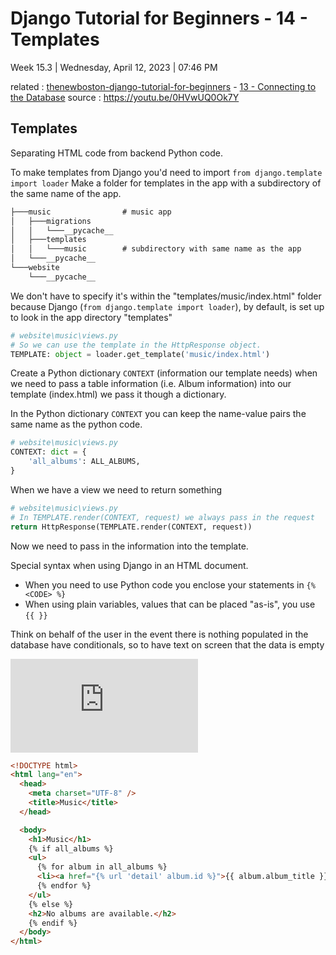 # Django Tutorial for Beginners - 14 - Templates

Week 15.3 | Wednesday, April 12, 2023 | 07:46 PM

related : [thenewboston-django-tutorial-for-beginners](thenewboston-django-tutorial-for-beginners.md) - [13 - Connecting to the Database](13%20-%20Connecting%20to%20the%20Database.md)
source : <https://youtu.be/0HVwUQ0Ok7Y>

## Templates

Separating HTML code from backend Python code.

To make templates from Django you'd need to import `from django.template import loader`
Make a folder for templates in the app with a subdirectory of the same name of the app.

```txt
├───music                # music app
│   ├───migrations
│   │   └───__pycache__
│   ├───templates
│   │   └───music        # subdirectory with same name as the app
│   └───__pycache__
└───website
    └───__pycache__
```

We don't have to specify it's within the "templates/music/index.html" folder because Django (`from django.template import loader`), by default, is set up to look in the app directory "templates"

```python
# website\music\views.py
# So we can use the template in the HttpResponse object.
TEMPLATE: object = loader.get_template('music/index.html')
```

Create a Python dictionary `CONTEXT` (information our template needs) when we need to pass a table information (i.e. Album information) into our template (index.html) we pass it though a dictionary.

In the Python dictionary `CONTEXT` you can keep the name-value pairs the same name as the python code.

```python
# website\music\views.py
CONTEXT: dict = {
    'all_albums': ALL_ALBUMS,
}
```

When we have a view we need to return something

```python
# website\music\views.py
# In TEMPLATE.render(CONTEXT, request) we always pass in the request
return HttpResponse(TEMPLATE.render(CONTEXT, request))
```

Now we need to pass in the information into the template.

Special syntax when using Django in an HTML document.

- When you need to use Python code you enclose your statements in `{% <CODE> %}`
- When using plain variables, values that can be placed "as-is", you use `{{ }}`

Think on behalf of the user in the event there is nothing populated in the database have conditionals, so to have text on screen that the data is empty

![<!DOCTYPE html>](https://github.com/matt2ology/django-thenewboston/blob/2c6a54c3168c430dd57c4af39cf988b05d9ec20a/website/music/templates/music/index.html#L1-L22)

```html
<!DOCTYPE html>
<html lang="en">
  <head>
    <meta charset="UTF-8" />
    <title>Music</title>
  </head>

  <body>
    <h1>Music</h1>
    {% if all_albums %}
    <ul>
      {% for album in all_albums %}
      <li><a href="{% url 'detail' album.id %}">{{ album.album_title }}</a></li>
      {% endfor %}
    </ul>
    {% else %}
    <h2>No albums are available.</h2>
    {% endif %}
  </body>
</html>
```
